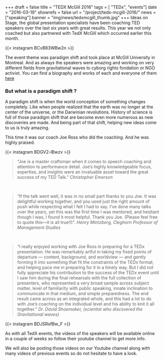 +++
draft		= false
title		= "TEDX McGill 2016"
tags		= [ "TEDx", "events"]
date		= "2016-03-19"
showrefs	= false
url			= "/project/tedx-mcgill-2016/"
news	= ["speaking"] 
banner		= "img/news/tedxmcgill_thumb.jpg"
+++
Ideas on Stage, the global presentation specialists have been coaching TED speakers over the last six years with great results. This year we not only coached but also partnered with TedX McGill which occurred earlier this month.

{{< instagram BCvB83WBw2n >}}

The event theme was paradigm shift and took place at McGill University in Montreal. And as always the speakers were amazing and working on very different fields from gravitational waves to cyborg rights fondation or NGO activist. You can find a biography and works of each and everyone of them [here](http://www.tedxmcgill.ca/#!speakers/cani)

### But what is a paradigm shift ?

A paradigm shift is when the world conception of something changes completely. Like when people realized that the earth was no longer at the center of the universe, or the Darwinian revolutions. History of science is full of those paradigm shift that are become even more numerous as new discoveries are made. And being part of that shift, helping new ideas come to us is truly amazing.

This time it was our coach Joe Ross who did the coaching. And he was highly praised.

{{< instagram BDGV2-lBwzv >}}


> “Joe is a master craftsman when it comes to speech coaching and attention to performance detail. Joe’s highly knowledgeable focus, expertise, and insights were an invaluable asset toward the great success of my TED Talk.”   *Christopher Emerson*

<br>

>“If the talk went well, it was in no small part thanks to you Joe. It was delightful working together, and you used just the right amount of push while respecting what I felt I had to say. I’ve done many talks over the years, yet this was the first time I was mentored, and hesitant though I was, I found it most helpful. Thank you Joe. (Please feel free to quote this—it is all true!!)".
*Henry Mintzberg, Cleghorn Professor of Management Studies*

<br>


>“I really enjoyed working with Joe Ross in preparing for a TEDx presentation. He was remarkably artful in taking my fixed points of departure — content, background, and worldview — and gently forming it into something that fit the constraints of the TEDx format, and helping pace me in preparing for it in a timely way. But I did not fully appreciate his contribution to the success of the TEDx event until I saw him during the final rehearsals with the full collection of presenters, who represented a very broad sample across subject matter, level of familiarity with public speaking, innate inclination to communicate in that medium, and simple preparedness. The end result came across as an integrated whole, and this had a lot to do with Joe’s coaching on the individual level and his ability to knit it all together.”
*Dr. David Shoemaker, (scientist who discovered the Gravitational waves)*


{{< instagram BDJSRsfBw_F >}}

As with all TedX events, the videos of the speakers will be available online in a couple of weeks so follow their youtube channel to get more info.

We will also be posting those videos on our Youtube channel along with many videos of previous events so do not hesitate to have a look.


